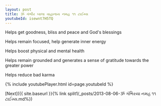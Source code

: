 ```yaml
---
layout: post
title: ૐ ગંભીર બાલા વાહાનાય નમહ ૧૧ ટાઈમ્સ
youtubeId: isewnt7H5TQ
---
```

 
 
Helps get goodness, bliss and peace and God's blessings
 
Helps remain focused, help generate inner energy 
 
Helps boost physical and mental health 
 
Helps remain grounded and generates a sense of gratitude towards the greater power 
 
Helps reduce bad karma
 
 
 
 


{% include youtubePlayer.html id=page.youtubeId %}
 
[Next]({{ site.baseurl }}{% link  split1/_posts/2013-08-06-ૐ ગંભિરયા નમહ ૧૧ ટાઈમ્સ.md%})
 
